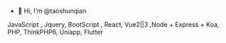 - 👋 Hi, I’m @taoshunqian

JavaScript , Jquery, BootScript , React, Vue2||3 ,Node + Express + Koa, PHP, ThinkPHP6, Uniapp, Flutter
